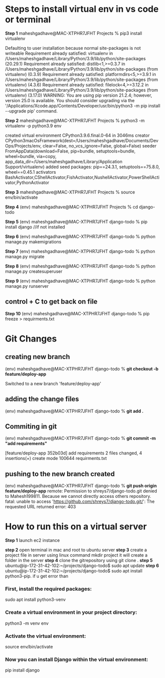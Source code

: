 # Steps to install virtual env in vs code or terminal

**Step 1** maheshgadhave@MAC-XTPHR7JFHT Projects % pip3 install virtualenv

Defaulting to user installation because normal site-packages is not writeable
Requirement already satisfied: virtualenv in /Users/maheshgadhave/Library/Python/3.9/lib/python/site-packages (20.29.1)
Requirement already satisfied: distlib<1,>=0.3.7 in /Users/maheshgadhave/Library/Python/3.9/lib/python/site-packages (from virtualenv) (0.3.9)
Requirement already satisfied: platformdirs<5,>=3.9.1 in /Users/maheshgadhave/Library/Python/3.9/lib/python/site-packages (from virtualenv) (4.3.6)
Requirement already satisfied: filelock<4,>=3.12.2 in /Users/maheshgadhave/Library/Python/3.9/lib/python/site-packages (from virtualenv) (3.17.0)
WARNING: You are using pip version 21.2.4; however, version 25.0 is available.
You should consider upgrading via the '/Applications/Xcode.app/Contents/Developer/usr/bin/python3 -m pip install --upgrade pip' command.

**Step 2** maheshgadhave@MAC-XTPHR7JFHT Projects % python3 -m virtualenv -p python3.9 env 

created virtual environment CPython3.9.6.final.0-64 in 3046ms
  creator CPython3macOsFramework(dest=/Users/maheshgadhave/Documents/DevOps/Projects/env, clear=False, no_vcs_ignore=False, global=False)
  seeder FromAppData(download=False, pip=bundle, setuptools=bundle, wheel=bundle, via=copy, app_data_dir=/Users/maheshgadhave/Library/Application Support/virtualenv)
    added seed packages: pip==24.3.1, setuptools==75.8.0, wheel==0.45.1
  activators BashActivator,CShellActivator,FishActivator,NushellActivator,PowerShellActivator,PythonActivator
  
**Step 3** maheshgadhave@MAC-XTPHR7JFHT Projects % source env/bin/activate

**Step 4** (env) maheshgadhave@MAC-XTPHR7JFHT Projects % cd django-todo

**Step 5** (env) maheshgadhave@MAC-XTPHR7JFHT django-todo % pip install django //if not installed

**Step 6** (env) maheshgadhave@MAC-XTPHR7JFHT django-todo % python manage.py makemigrations

**Step 7** (env) maheshgadhave@MAC-XTPHR7JFHT django-todo % python manage.py migrate 

**Step 8** (env) maheshgadhave@MAC-XTPHR7JFHT django-todo % python manage.py createsuperuser

**Step 9** (env) maheshgadhave@MAC-XTPHR7JFHT django-todo % python manage.py runserver

## control + C to get back on file 

**Step 10** (env) maheshgadhave@MAC-XTPHR7JFHT django-todo %  pip freeze  > requirments.txt

# Git Changes 
## creating new branch 
(env) maheshgadhave@MAC-XTPHR7JFHT django-todo % **git checkout -b feature/deploy-app**

Switched to a new branch 'feature/deploy-app'
## adding the change files
(env) maheshgadhave@MAC-XTPHR7JFHT django-todo % **git add .**
## Commiting in git 
(env) maheshgadhave@MAC-XTPHR7JFHT django-todo % **git commit -m "add requirements"**

[feature/deploy-app 352b03d] add requirements
 2 files changed, 4 insertions(+)
 create mode 100644 requirments.txt
 ## pushing to the new branch created 
(env) maheshgadhave@MAC-XTPHR7JFHT django-todo % **git push origin feature/deploy-app**
remote: Permission to shreys7/django-todo.git denied to Mahesh199811. Because we cannot directly access others repository.
fatal: unable to access 'https://github.com/shreys7/django-todo.git/': The requested URL returned error: 403

# How to run this on a virtual server
**Step 1** launch ec2 instance 

**step 2** open terminal in mac and root to ubuntu server 
**step 3** create a project file in server using linux command mkdir project it will create a folder in the server 
**step 4** clone the gitrepository using git clone <paste your url>.
**step 5** ubuntu@ip-172-31-42-102:~/projects/django-todo$ sudo apt update
**step 6** ubuntu@ip-172-31-42-102:~/projects/django-todo$ sudo apt install python3-pip. if u get error than
### First, install the required packages:

sudo apt install python3-venv

### Create a virtual environment in your project directory: 

python3 -m venv env

### Activate the virtual environment:

source env/bin/activate

### Now you can install Django within the virtual environment: 

pip install django

